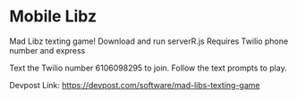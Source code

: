 # Mobile Libz
Mad Libz texting game!
Download and run serverR.js
Requires Twilio phone number and express

Text the Twilio number 6106098295 to join.
Follow the text prompts to play.

Devpost Link: https://devpost.com/software/mad-libs-texting-game
